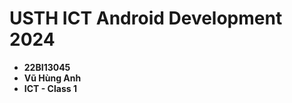 USTH ICT Android Development 2024
========================================

* **22BI13045**
* **Vũ Hùng Anh**
* **ICT - Class 1**
